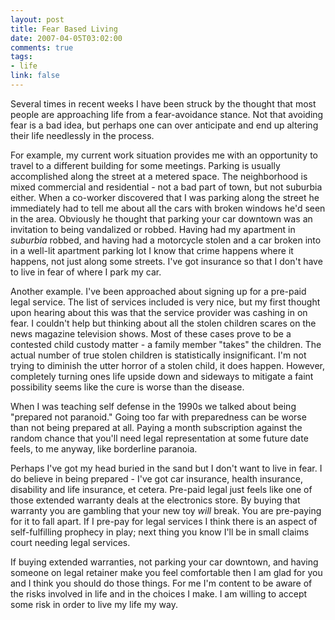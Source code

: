 ```yaml
--- 
layout: post
title: Fear Based Living
date: 2007-04-05T03:02:00
comments: true
tags:
- life
link: false
---
```

Several times in recent weeks I have been struck by the thought that most people are approaching life from a fear-avoidance stance. Not that avoiding fear is a bad idea, but perhaps one can over anticipate and end up altering their life needlessly in the process.

For example, my current work situation provides me with an opportunity to travel to a different building for some meetings. Parking is usually accomplished along the street at a metered space. The neighborhood is mixed commercial and residential - not a bad part of town, but not suburbia either. When a co-worker discovered that I was parking along the street he immediately had to tell me about all the cars with broken windows he'd seen in the area. Obviously he thought that parking your car downtown was an invitation to being vandalized or robbed. Having had my apartment in _suburbia_ robbed, and having had a motorcycle stolen and a car broken into in a well-lit apartment parking lot I know that crime happens where it happens, not just along some streets. I've got insurance so that I don't have to live in fear of where I park my car.

Another example. I've been approached about signing up for a pre-paid legal service. The list of services included is very nice, but my first thought upon hearing about this was that the service provider was cashing in on fear. I couldn't help but thinking about all the stolen children scares on the news magazine television shows. Most of these cases prove to be a contested child custody matter - a family member "takes" the children. The actual number of true stolen children is statistically insignificant. I'm not trying to diminish the utter horror of a stolen child, it does happen. However, completely turning ones life upside down and sideways to mitigate a faint possibility seems like the cure is worse than the disease.

When I was teaching self defense in the 1990s we talked about being "prepared not paranoid." Going too far with preparedness can be worse than not being prepared at all. Paying a month subscription against the random chance that you'll need legal representation at some future date feels, to me anyway, like borderline paranoia.

Perhaps I've got my head buried in the sand but I don't want to live in fear. I do believe in being prepared - I've got car insurance, health insurance, disability and life insurance, et cetera. Pre-paid legal just feels like one of those  extended warranty deals at the electronics store. By buying that warranty you are gambling that your new toy _will_ break. You are pre-paying for it to fall apart. If I pre-pay for legal services I think there is an aspect of self-fulfilling prophecy in play; next thing you know I'll be in small claims court needing legal services.

If buying extended warranties, not parking your car downtown, and having someone on legal retainer make you feel comfortable then I am glad for you and I think you should do those things. For me I'm content to be aware of the risks involved in life and in the choices I make. I am willing to accept some risk in order to live my life my way.

